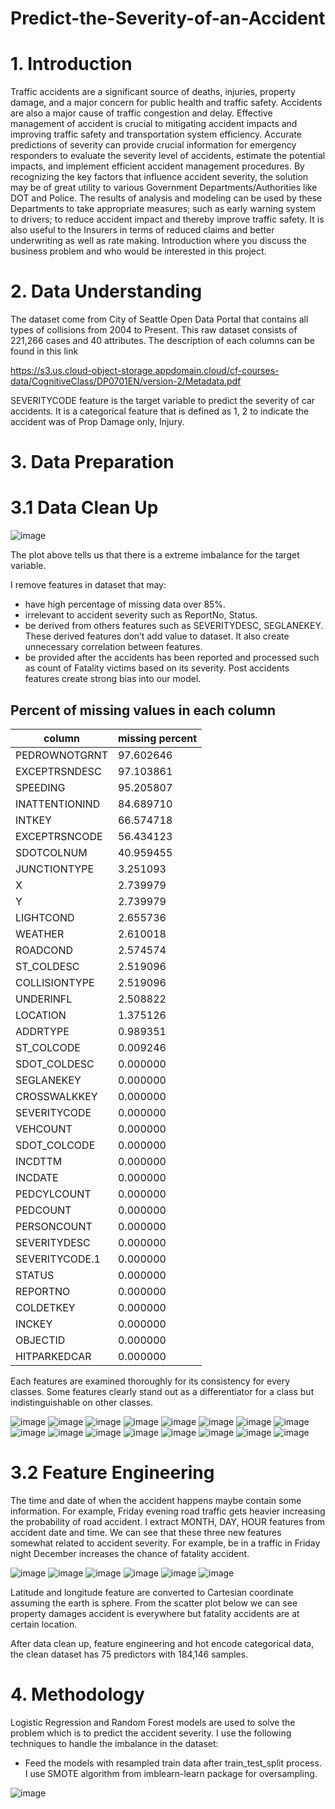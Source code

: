 # Predict-the-Severity-of-an-Accident

# 1. Introduction

Traffic accidents are a significant source of deaths, injuries, property damage, and a major concern for public health and traffic safety. Accidents are also a major cause of 
traffic congestion and delay. Effective management of accident is crucial to mitigating accident impacts and improving traffic safety and transportation system efficiency. 
Accurate predictions of severity can provide crucial information for emergency responders to evaluate the severity level of accidents, estimate the potential impacts, and implement efficient accident management procedures. By recognizing the key factors that influence accident severity, the solution may be of great utility to various Government Departments/Authorities like DOT and Police. The results of analysis and modeling can be used by these Departments to take appropriate measures; such as early warning system to drivers; to reduce accident impact and thereby improve traffic safety. It is also useful to the Insurers in terms of reduced claims and better underwriting as well as rate making.
Introduction where you discuss the business problem and who would be interested in this project.

# 2. Data Understanding
The dataset come from City of Seattle Open Data Portal that contains all types of collisions from 2004 to Present. This raw dataset consists of 221,266 cases and 40 attributes. The description of each columns can be found in this link 

https://s3.us.cloud-object-storage.appdomain.cloud/cf-courses-data/CognitiveClass/DP0701EN/version-2/Metadata.pdf

SEVERITYCODE feature is the target variable to predict the severity of car accidents. It is a categorical feature that is defined as 1, 2 to indicate the accident was of 
Prop Damage only, Injury.

# 3. Data Preparation
# 3.1 Data Clean Up
![image](https://github.com/Geoffrey-Z/Predict-the-Severity-of-an-Accident/blob/master/IMG/download%20(2).png)

The plot above tells us that there is a extreme imbalance for the target variable.

I remove features in dataset that may:
- have high percentage of missing data over 85%.
- irrelevant to accident severity such as ReportNo, Status.
- be derived from others features such as SEVERITYDESC, SEGLANEKEY. These derived features don’t add value to dataset. It also create unnecessary correlation between features.
- be provided after the accidents has been reported and processed such as count of Fatality victims based on its severity. Post accidents features create strong bias into our model.


## Percent of missing values in each column
|column|missing percent|
|---|---|
|PEDROWNOTGRNT|	97.602646|
|EXCEPTRSNDESC|	97.103861|
|SPEEDING|	95.205807|
|INATTENTIONIND|	84.689710|
|INTKEY|	66.574718|
|EXCEPTRSNCODE|	56.434123|
|SDOTCOLNUM|	40.959455|
|JUNCTIONTYPE|	3.251093|
|X|	2.739979|
|Y|	2.739979|
|LIGHTCOND|	2.655736|
|WEATHER|	2.610018|
|ROADCOND|	2.574574|
|ST_COLDESC|	2.519096|
|COLLISIONTYPE|	2.519096|
|UNDERINFL|	2.508822|
|LOCATION|	1.375126|
|ADDRTYPE|	0.989351|
|ST_COLCODE|	0.009246|
|SDOT_COLDESC|	0.000000|
|SEGLANEKEY|	0.000000|
|CROSSWALKKEY|	0.000000|
|SEVERITYCODE|	0.000000|
|VEHCOUNT|	0.000000|
|SDOT_COLCODE|	0.000000|
|INCDTTM|	0.000000|
|INCDATE|	0.000000|
|PEDCYLCOUNT|	0.000000|
|PEDCOUNT|	0.000000|
|PERSONCOUNT|	0.000000|
|SEVERITYDESC|	0.000000|
|SEVERITYCODE.1|	0.000000|
|STATUS|	0.000000|
|REPORTNO|	0.000000|
|COLDETKEY|	0.000000|
|INCKEY|	0.000000|
|OBJECTID|	0.000000|
|HITPARKEDCAR|	0.000000|

Each features are examined thoroughly for its consistency for every classes. Some features clearly stand out as a differentiator for a class but indistinguishable on other classes.

![image](https://github.com/Geoffrey-Z/Predict-the-Severity-of-an-Accident/blob/master/IMG/download%20(9).png)
![image](https://github.com/Geoffrey-Z/Predict-the-Severity-of-an-Accident/blob/master/IMG/download%20(10).png)
![image](https://github.com/Geoffrey-Z/Predict-the-Severity-of-an-Accident/blob/master/IMG/download%20(11).png)
![image](https://github.com/Geoffrey-Z/Predict-the-Severity-of-an-Accident/blob/master/IMG/download%20(12).png)
![image](https://github.com/Geoffrey-Z/Predict-the-Severity-of-an-Accident/blob/master/IMG/download%20(13).png)
![image](https://github.com/Geoffrey-Z/Predict-the-Severity-of-an-Accident/blob/master/IMG/download%20(14).png)
![image](https://github.com/Geoffrey-Z/Predict-the-Severity-of-an-Accident/blob/master/IMG/download%20(15).png)
![image](https://github.com/Geoffrey-Z/Predict-the-Severity-of-an-Accident/blob/master/IMG/download%20(16).png)
![image](https://github.com/Geoffrey-Z/Predict-the-Severity-of-an-Accident/blob/master/IMG/download%20(17).png)
![image](https://github.com/Geoffrey-Z/Predict-the-Severity-of-an-Accident/blob/master/IMG/download%20(18).png)
![image](https://github.com/Geoffrey-Z/Predict-the-Severity-of-an-Accident/blob/master/IMG/download%20(19).png)
![image](https://github.com/Geoffrey-Z/Predict-the-Severity-of-an-Accident/blob/master/IMG/download%20(20).png)
![image](https://github.com/Geoffrey-Z/Predict-the-Severity-of-an-Accident/blob/master/IMG/download%20(21).png)
![image](https://github.com/Geoffrey-Z/Predict-the-Severity-of-an-Accident/blob/master/IMG/download%20(22).png)
![image](https://github.com/Geoffrey-Z/Predict-the-Severity-of-an-Accident/blob/master/IMG/download%20(23).png)
![image](https://github.com/Geoffrey-Z/Predict-the-Severity-of-an-Accident/blob/master/IMG/download%20(24).png)

# 3.2 Feature Engineering
The time and date of when the accident happens maybe contain some information. For example, Friday evening road traffic gets heavier increasing the probability of road accident. I extract MONTH, DAY, HOUR features from accident date and time. We can see that these three new features somewhat related to accident severity. For example, be in a traffic in Friday night December increases the chance of fatality accident.

![image](https://github.com/Geoffrey-Z/Predict-the-Severity-of-an-Accident/blob/master/IMG/download%20(4).png)
![image](https://github.com/Geoffrey-Z/Predict-the-Severity-of-an-Accident/blob/master/IMG/download%20(3).png)
![image](https://github.com/Geoffrey-Z/Predict-the-Severity-of-an-Accident/blob/master/IMG/download%20(6).png)
![image](https://github.com/Geoffrey-Z/Predict-the-Severity-of-an-Accident/blob/master/IMG/download%20(5).png)
![image](https://github.com/Geoffrey-Z/Predict-the-Severity-of-an-Accident/blob/master/IMG/download%20(8).png)
![image](https://github.com/Geoffrey-Z/Predict-the-Severity-of-an-Accident/blob/master/IMG/download%20(7).png)

Latitude and longitude feature are converted to Cartesian coordinate assuming the earth is sphere. From the scatter plot below we can see property damages accident is everywhere but fatality accidents are at certain location.

After data clean up, feature engineering and hot encode categorical data, the clean dataset has 75 predictors with 184,146 samples.

# 4. Methodology

Logistic Regression and Random Forest models are used to solve the problem which is to predict the accident severity. I use the following techniques to handle the imbalance in the dataset:

- Feed the models with resampled train data after train_test_split process. I use SMOTE algorithm from imblearn-learn package for oversampling.

![image](https://github.com/Geoffrey-Z/Predict-the-Severity-of-an-Accident/blob/master/IMG/download%20(25).png)
